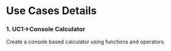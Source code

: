 # Use Cases Details

### 1. UC1->Console Calculator
Create a console based calculator using functions and operators.

